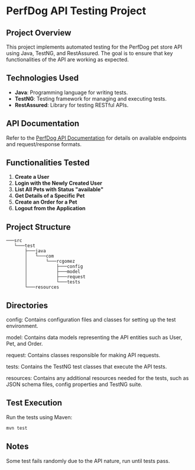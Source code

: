 
# PerfDog API Testing Project

## Project Overview
This project implements automated testing for the PerfDog pet store API using Java, TestNG, and RestAssured. The goal is to ensure that key functionalities of the API are working as expected.

## Technologies Used
- **Java**: Programming language for writing tests.
- **TestNG**: Testing framework for managing and executing tests.
- **RestAssured**: Library for testing RESTful APIs.

## API Documentation
Refer to the [PerfDog API Documentation](https://petstore.swagger.io) for details on available endpoints and request/response formats.

## Functionalities Tested
1. **Create a User**
2. **Login with the Newly Created User**
3. **List All Pets with Status "available"**
4. **Get Details of a Specific Pet**
5. **Create an Order for a Pet**
6. **Logout from the Application**

## Project Structure
```
───src
   └───test
       ├───java
       │   └───com
       │       └───rcgomez
       │           ├───config
       │           ├───model
       │           ├───request
       │           └───tests
       └───resources
```
## Directories
config: Contains configuration files and classes for setting up the test environment.

model: Contains data models representing the API entities such as User, Pet, and Order.

request: Contains classes responsible for making API requests.

tests: Contains the TestNG test classes that execute the API tests.

resources: Contains any additional resources needed for the tests, such as JSON schema files, config properties and TestNG suite.

## Test Execution
Run the tests using Maven:
```bash
mvn test
```
## Notes
Some test fails randomly due to the API nature, run until tests pass.